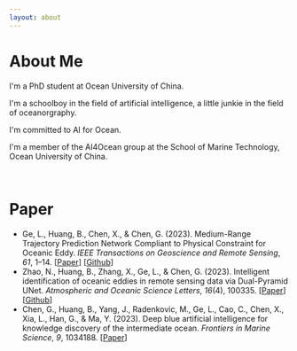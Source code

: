 ```yaml
---
layout: about 
---
```


# About Me
I'm a PhD student at Ocean University of China. 

I'm a schoolboy in the field of artificial intelligence, a little junkie in the field of oceanorgraphy. 

I'm committed to AI for Ocean. 

I'm a member of the AI4Ocean group at the School of Marine Technology, Ocean University of China.

<br/>

# Paper
* Ge, L., Huang, B., Chen, X., & Chen, G. (2023). Medium-Range Trajectory Prediction Network Compliant to Physical Constraint for Oceanic Eddy. *IEEE Transactions on Geoscience and Remote Sensing*, *61*, 1–14. [[Paper](https://doi.org/10.1109/TGRS.2023.3298020)] [[Github](https://github.com/AI4Ocean/ETPNet)]
* Zhao, N., Huang, B., Zhang, X., Ge, L., & Chen, G. (2023). Intelligent identification of oceanic eddies in remote sensing data via Dual-Pyramid UNet. *Atmospheric and Oceanic Science Letters*, *16*(4), 100335. [[Paper](https://doi.org/10.1016/j.aosl.2023.100335)] [[Github]()]
* Chen, G., Huang, B., Yang, J., Radenkovic, M., Ge, L., Cao, C., Chen, X., Xia, L., Han, G., & Ma, Y. (2023). Deep blue artificial intelligence for knowledge discovery of the intermediate ocean. *Frontiers in Marine Science*, *9*, 1034188. [[Paper](https://doi.org/10.3389/fmars.2022.1034188)]

<br/>

